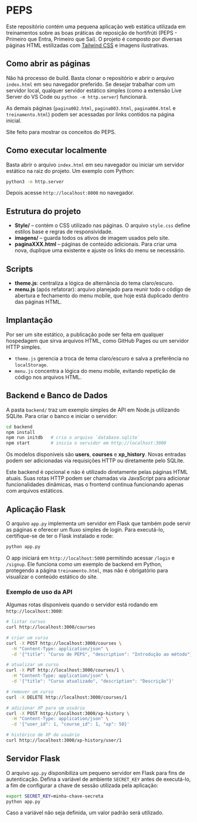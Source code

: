 # PEPS

Este repositório contém uma pequena aplicação web estática utilizada em treinamentos
sobre as boas práticas de reposição de hortifrúti (PEPS - Primeiro que Entra,
Primeiro que Sai). O projeto é composto por diversas páginas HTML estilizadas com
[Tailwind CSS](https://cdn.tailwindcss.com/) e imagens ilustrativas.

## Como abrir as páginas

Não há processo de build. Basta clonar o repositório e abrir o arquivo
`index.html` em seu navegador preferido. Se desejar trabalhar com um servidor
local, qualquer servidor estático simples (como a extensão Live Server do VS
Code ou `python -m http.server`) funcionará.

As demais páginas (`pagina002.html`, `pagina003.html`, `pagina004.html` e
`treinamento.html`) podem ser acessadas por links contidos na página inicial.

Site feito para mostrar os conceitos do PEPS.


## Como executar localmente

Basta abrir o arquivo `index.html` em seu navegador ou iniciar um servidor estático na raiz do projeto. Um exemplo com Python:

```bash
python3 -m http.server
```

Depois acesse `http://localhost:8000` no navegador.

## Estrutura do projeto

- **Style/** – contém o CSS utilizado nas páginas. O arquivo `style.css` define estilos base e regras de responsividade.
- **imagens/** – guarda todos os ativos de imagem usados pelo site.
- **paginaXXX.html** – páginas de conteúdo adicionais. Para criar uma nova, duplique uma existente e ajuste os links do menu se necessário.

## Scripts

- **theme.js**: centraliza a lógica de alternância do tema claro/escuro.
- **menu.js** (após refatorar): arquivo planejado para reunir todo o código de
  abertura e fechamento do menu mobile, que hoje está duplicado dentro das
  páginas HTML.

## Implantação

Por ser um site estático, a publicação pode ser feita em qualquer hospedagem
que sirva arquivos HTML, como GitHub Pages ou um servidor HTTP simples.

- `theme.js` gerencia a troca de tema claro/escuro e salva a preferência no `localStorage`.
- `menu.js` concentra a lógica do menu mobile, evitando repetição de código nos arquivos HTML.

## Backend e Banco de Dados

A pasta `backend/` traz um exemplo simples de API em Node.js utilizando SQLite. Para criar o banco e iniciar o servidor:

```bash
cd backend
npm install
npm run initdb   # cria o arquivo `database.sqlite`
npm start        # inicia o servidor em http://localhost:3000
```

Os modelos disponíveis são **users**, **courses** e **xp_history**. Novas entradas podem ser adicionadas via requisições HTTP ou diretamente pelo SQLite.


Este backend é opcional e não é utilizado diretamente pelas páginas HTML atuais. Suas rotas HTTP podem ser chamadas via JavaScript para adicionar funcionalidades dinâmicas, mas o frontend continua funcionando apenas com arquivos estáticos.

## Aplicação Flask

O arquivo `app.py` implementa um servidor em Flask que também pode servir as páginas e oferecer um fluxo simples de login. Para executá-lo, certifique-se de ter o Flask instalado e rode:

```bash
python app.py
```

O app iniciará em `http://localhost:5000` permitindo acessar `/login` e `/signup`. Ele funciona como um exemplo de backend em Python, protegendo a página `treinamento.html`, mas não é obrigatório para visualizar o conteúdo estático do site.


### Exemplo de uso da API

Algumas rotas disponíveis quando o servidor está rodando em `http://localhost:3000`:

```bash
# listar cursos
curl http://localhost:3000/courses

# criar um curso
curl -X POST http://localhost:3000/courses \
  -H "Content-Type: application/json" \
  -d '{"title": "Curso de PEPS", "description": "Introdução ao método"}'

# atualizar um curso
curl -X PUT http://localhost:3000/courses/1 \
  -H "Content-Type: application/json" \
  -d '{"title": "Curso atualizado", "description": "Descrição"}'

# remover um curso
curl -X DELETE http://localhost:3000/courses/1

# adicionar XP para um usuário
curl -X POST http://localhost:3000/xp-history \
  -H "Content-Type: application/json" \
  -d '{"user_id": 1, "course_id": 1, "xp": 50}'

# histórico de XP do usuário
curl http://localhost:3000/xp-history/user/1
```

## Servidor Flask

O arquivo `app.py` disponibiliza um pequeno servidor em Flask para fins de
autenticação. Defina a variável de ambiente `SECRET_KEY` antes de executá-lo, a
fim de configurar a chave de sessão utilizada pela aplicação:

```bash
export SECRET_KEY=minha-chave-secreta
python app.py
```

Caso a variável não seja definida, um valor padrão será utilizado.


